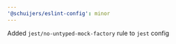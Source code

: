 ```yaml
---
'@schuijers/eslint-config': minor
---
```


Added `jest/no-untyped-mock-factory` rule to `jest` config
